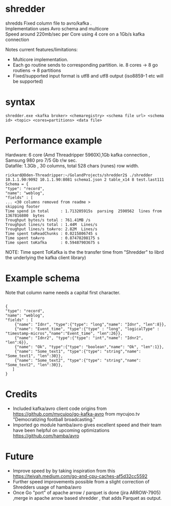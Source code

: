 # shredder
shredds Fixed column file to avro/kafka .  
Implementation uses Avro schema and multicore   
Speed around 220mb/sec per Core using 4 core on a 1Gb/s kafka connection

Notes current features/limitations:
* Multicore implementation.
* Each go routine sends to corresponding partition. ie. 8 cores -> 8 go routiens -> 8 partitions
* Fixed/supported input format is utf8  and utf8 output (iso8859-1 etc will be supported)

# syntax
```console
shredder.exe <kafka broker> <chemaregistry> <schema file url> <schema id> <topic> <cores=partitions> <data file>
```

# Performance example
Hardware: 6 core (Amd Threadripper 5960X),1Gb kafka connection  , Samsung 980 pro 7/5 Gb r/w sec.  
Datafile: 1.3Gb , 30 columns, total 528 chars (runes)  row width.

```console
rickard@Oden-Threadripper:~/GolandProjects/shredder2$ ./shredder 10.1.1.90:9092 10.1.1.90:8081 schema1.json 2 table_x14 8 test.last111
Schema = {
"type": "record",
"name": "weblog",
"fields" : [
... <30 columns removed from readme >
skipping footer
Time spend in total     : 1.713205915s  parsing  2590562  lines from  1367816800  bytes
Troughput bytes/s total : 761.41MB /s
Troughput lines/s total : 1.44M  Lines/s
Troughput lines/s toAvro: 2.82M  Lines/s
Time spent toReadChunks : 0.0215806745 s
Time spent toAvro       : 0.87478208175 s
Time spent toKafka      : 0.59487903675 s
```
NOTE: Time spent ToKafka is the the transfer time from "Shredder" to librd the underlying the kafka client library)

# Example schema
Note that column name needs a capital first character.
```console

{
"type": "record",
"name": "weblog",
"fields" : [
    {"name": "Idnr", "type":{"type": "long","name": "Idnr", "len":8}},
    {"name": "Event_time", "type":{"type" : "long", "logicalType" : "timestamp-micros","name":"Event_time", "len":26}},
    {"name": "Idnr2", "type":{"type": "int","name": "Idnr2", "len":6}},
    {"name": "Ok", "type":{"type": "boolean","name": "Ok", "len":1}},
    {"name": "Some_text1", "type":{"type": "string","name": "Some_text1", "len":30}},
    {"name": "Some_text2", "type":{"type": "string","name": "Some_text2", "len":30}},
   ]
}
```

# Credits
* Included kafka/avro client code origins from https://github.com/mycujoo/go-kafka-avro from mycujoo.tv "Democratizing football broadcasting."  
* Imported go module hamba/avro gives excellent speed and their team have been helpful on upcoming optimizations  https://github.com/hamba/avro  

# Future
* Improve speed by by taking inspiration from this https://teivah.medium.com/go-and-cpu-caches-af5d32cc5592
* Further speed improvements possible from a slight correction of Shredders usage of hamba/avro 
* Once Go "port" of apache arrow / parquet is done (jira ARROW-7905) ,merge in apache arrow based shredder , that adds Parquet as output.
